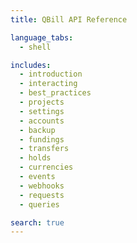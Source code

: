 ```yaml
---
title: QBill API Reference

language_tabs:
  - shell

includes:
  - introduction
  - interacting
  - best_practices
  - projects
  - settings
  - accounts
  - backup
  - fundings
  - transfers
  - holds
  - currencies
  - events
  - webhooks
  - requests
  - queries

search: true
---
```

